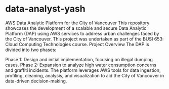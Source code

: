 # data-analyst-yash
AWS Data Analytic Platform for the City of Vancouver
This repository showcases the development of a scalable and secure Data Analytic Platform (DAP) using AWS services to address urban challenges faced by the City of Vancouver. This project was undertaken as part of the BUSI 653: Cloud Computing Technologies course.
Project Overview
The DAP is divided into two phases:

Phase 1: Design and initial implementation, focusing on illegal dumping cases.
Phase 2: Expansion to analyze high water consumption concerns and graffiti incidents.
The platform leverages AWS tools for data ingestion, profiling, cleaning, analysis, and visualization to aid the City of Vancouver in data-driven decision-making.


